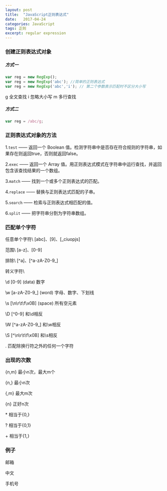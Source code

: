 ```yaml
---
layout: post
title:  "JavaScript正则表达式"
date:   2017-04-24
categories: JavaScript
tags: 正则
excerpt: regular expression
---
```


### 创建正则表达式对象

##### 方式一
```javascript
var reg = new RegExp();
var reg = new RegExp('abc'); //简单的正则表达式
var reg = new RegExp('abc','i'); // 第二个参数表示匹配时不区分大小写
```

g 全文查找
i 忽略大小写
m 多行查找
##### 方式二
```javascript
var reg = /abc/g;
```

### 正则表达式对象的方法

1.`test` —— 返回一个 Boolean 值。检测字符串中是否存在符合规则的字符串，如果存在则返回true，否则就返回false。

2.`exec` —— 返回一个 Array 值。用正则表达式模式在字符串中运行查找，并返回包含该查找结果的一个数组。

3.`match` —— 找到一个或多个正则表达式的匹配。

4.`replace` —— 替换与正则表达式匹配的子串。

5.`search` —— 检索与正则表达式相匹配的值。

6.`split` —— 把字符串分割为字符串数组。


### 匹配单个字符

任意单个字符\\
[abc]、[9]、[_ciuopjs]

范围\\
[a-z]、[0-9]

排除\\
[^a]、[^a-zA-Z0-9_]

转义字符\\

\d	[0-9] (data) 数字

\w	[a-zA-Z0-9_] (word) 字母、数字、下划线

\s	[\n\r\t\f\x0B] (space) 所有空元素

\D	[^0-9] 和\d相反

\W	[^a-zA-Z0-9_] 和\w相反

\S	[^\n\r\t\f\x0B] 和\s相反

.	 匹配除换行符之外的任何一个字符


### 出现的次数

{n,m}	最小n次，最大m个

{n,}	最小n次

{,m}	最大m次

{n}		正好n次

\*		相当于{0,}

?		相当于{0,1}

\+		相当于{1,}




### 例子

邮箱

中文

手机号
